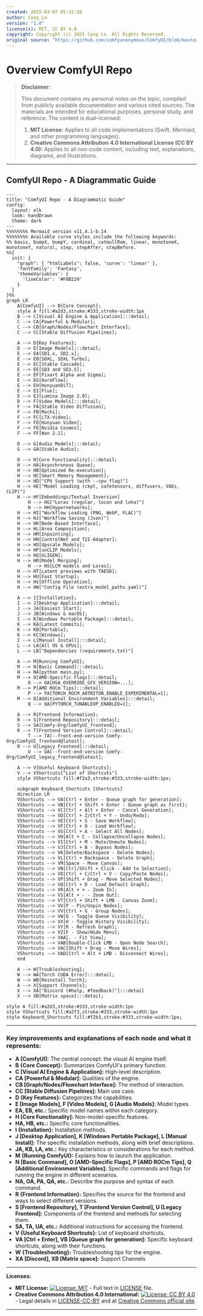 ```yaml
---
created: 2025-03-07 05:31:26
author: Cong Le
version: "1.0"
license(s): MIT, CC BY 4.0
copyright: Copyright (c) 2025 Cong Le. All Rights Reserved.
original source: "https://github.com/comfyanonymous/ComfyUI/blob/master/README.md"
---
```




# Overview ComfyUI Repo
> **Disclaimer:**
>
> This document contains my personal notes on the topic,
> compiled from publicly available documentation and various cited sources.
> The materials are intended for educational purposes, personal study, and reference.
> The content is dual-licensed:
> 1. **MIT License:** Applies to all code implementations (Swift, Mermaid, and other programming languages).
> 2. **Creative Commons Attribution 4.0 International License (CC BY 4.0):** Applies to all non-code content, including text, explanations, diagrams, and illustrations.
---


## ComfyUI Repo - A Diagrammatic Guide


```mermaid
---
title: "ComfyUI Repo - A Diagrammatic Guide"
config:
  layout: elk
  look: handDrawn
  theme: dark
---
%%%%%%%% Mermaid version v11.4.1-b.14
%%%%%%%% Available curve styles include the following keywords:
%% basis, bumpX, bumpY, cardinal, catmullRom, linear, monotoneX, monotoneY, natural, step, stepAfter, stepBefore.
%%{
  init: {
    "graph": { "htmlLabels": false, 'curve': 'linear' },
    'fontFamily': 'Fantasy',
    'themeVariables': {
      'lineColor': '#F8B229'
    }
  }
}%%
graph LR
    A[ComfyUI] --> B{Core Concept};
    style A fill:#a2d3,stroke:#333,stroke-width:1px
    B --> C[Visual AI Engine & Application]:::detail;
    C --> CA[Powerful & Modular];
    C --> CB[Graph/Nodes/Flowchart Interface];
    C --> CC[Stable Diffusion Pipelines];

    A --> D{Key Features};
    D --> E[Image Models]:::detail;
    E --> EA[SD1.x, SD2.x];
    E --> EB[SDXL, SDXL Turbo];
    E --> EC[Stable Cascade];
    E --> EE[SD3 and SD3.5];
    E --> EF[Pixart Alpha and Sigma];
    E --> EG[AuraFlow];
    E --> EH[HunyuanDiT];
    E --> EI[Flux];
    E --> EJ[Lumina Image 2.0];
    D --> F[Video Models]:::detail;
    F --> FA[Stable Video Diffusion];
    F --> FB[Mochi];
    F --> FC[LTX-Video];
    F --> FD[Hunyuan Video];
    F --> FE[Nvidia Cosmos];
    F --> FF[Wan 2.1];

    D --> G[Audio Models]:::detail;
    G --> GA[Stable Audio];

    D --> H[Core Functionality]:::detail;
    H --> HA[Asynchronous Queue];
    H --> HB[Optimized Re-execution];
    H --> HC[Smart Memory Management];
    H --> HD["CPU Support (with --cpu flag)"]
    H --> HE["Model Loading (ckpt, safetensors, diffusers, VAEs, CLIP)"]
    H --> HF[Embeddings/Textual Inversion]
        H --> HG["Loras (regular, locon and loha)"]
        H --> HH[Hypernetworks];
    H --> HI["Workflow Loading (PNG, WebP, FLAC)"]
    H --> HJ["Workflow Saving (Json)"]
    H --> HK[Node-Based Interface];
    H --> HL[Area Composition];
    H --> HM[Inpainting];
    H --> HN[ControlNet and T2I-Adapter];
    H --> HO[Upscale Models];
    H --> HP[unCLIP Models];
    H --> HQ[GLIGEN];
    H --> HR[Model Merging];
        H --> HS[LCM models and Loras];
    H --> HT[Latent previews with TAESD];
    H --> HU[Fast Startup];
    H --> HV[Offline Operation];
    H --> HW["Config File (extra_model_paths.yaml)"]

    A --> I{Installation};
    I --> J[Desktop Application]:::detail;
    J --> JA[Easiest Start];
    J --> JB[Windows & macOS];
    I --> K[Windows Portable Package]:::detail;
    K --> KA[Latest Commits];
    K --> KB[Portable];
    K --> KC[Windows];
    I --> L[Manual Install]:::detail;
    L --> LA[All OS & GPUs];
    L --> LB["Dependencies (requirements.txt)"]

    A --> M{Running ComfyUI};
    M --> N[Basic Command]:::detail;
    N --> NA[python main.py];
    M --> O[AMD-Specific Flags]:::detail;
        O --> OA[HSA_OVERRIDE_GFX_VERSION=...];
    M --> P[AMD ROCm Tips]:::detail;
        P --> PA[TORCH_ROCM_AOTRITON_ENABLE_EXPERIMENTAL=1];
    M --> Q[Additional Environment Variables]:::detail;
        Q --> QA[PYTORCH_TUNABLEOP_ENABLED=1];

    A --> R{Frontend Information};
    R --> S[Frontend Repository]:::detail;
    S --> SA[Comfy-Org/ComfyUI_frontend];
    R --> T[Frontend Version Control]:::detail;
        T --> TA[--front-end-version Comfy-Org/ComfyUI_frontend@latest];
    R --> U[Legacy Frontend]:::detail;
        U --> UA[--front-end-version Comfy-Org/ComfyUI_legacy_frontend@latest];

    A --> V{Useful Keyboard Shortcuts};
    V --> VShortcuts["List of Shortcuts"]
    style VShortcuts fill:#f2a3,stroke:#333,stroke-width:1px;

    subgraph Keyboard_Shortcuts [Shortcuts]
    direction LR
    VShortcuts --> VA[Ctrl + Enter - Queue graph for generation];
    VShortcuts --> VB[Ctrl + Shift + Enter - Queue graph as first];
    VShortcuts --> VC[Ctrl + Alt + Enter - Cancel Generation];
    VShortcuts --> VD[Ctrl + Z/Ctrl + Y - Undo/Redo];
    VShortcuts --> VE[Ctrl + S - Save Workflow];
    VShortcuts --> VF[Ctrl + O - Load Workflow];
    VShortcuts --> VG[Ctrl + A - Select All Nodes];
    VShortcuts --> VH[Alt + C - Collapse/Uncollapse Nodes];
    VShortcuts --> VI[Ctrl + M - Mute/Unmute Nodes];
    VShortcuts --> VJ[Ctrl + B - Bypass Nodes];
    VShortcuts --> VK[Delete/Backspace - Delete Nodes];
    VShortcuts --> VL[Ctrl + Backspace - Delete Graph];
    VShortcuts --> VM[Space - Move Canvas];
    VShortcuts --> VN[Ctrl/Shift + Click - Add to Selection];
    VShortcuts --> VO[Ctrl + C/Ctrl + V - Copy/Paste Nodes];
    VShortcuts --> VP[Shift + Drag - Move Selected Nodes];
    VShortcuts --> VQ[Ctrl + D - Load Default Graph];
    VShortcuts --> VR[Alt + + - Zoom In];
    VShortcuts --> VS[Alt + - - Zoom Out];
    VShortcuts --> VT[Ctrl + Shift + LMB - Canvas Zoom];
    VShortcuts --> VU[P - Pin/Unpin Nodes];
    VShortcuts --> VV[Ctrl + G - Group Nodes];
    VShortcuts --> VW[Q - Toggle Queue Visibility];
    VShortcuts --> VX[H - Toggle History Visibility];
    VShortcuts --> VY[R - Refresh Graph];
    VShortcuts --> VZ[F - Show/Hide Menu];
    VShortcuts --> VAA[. - Fit View];
    VShortcuts --> VAB[Double-Click LMB - Open Node Search];
    VShortcuts --> VAC[Shift + Drag - Move Wires];
    VShortcuts --> VAD[Ctrl + Alt + LMB - Disconnect Wires];
    end

    A --> W{Troubleshooting};
    W --> WA[Torch CUDA Error]:::detail;
    W --> WB[Reinstall Torch];
    A --> X{Support Channels};
    X --> XA["Discord (#help, #feedback)"]:::detail
    X --> XB[Matrix space]:::detail;

style A fill:#a2d3,stroke:#333,stroke-width:1px
style VShortcuts fill:#a2f3,stroke:#333,stroke-width:1px
style Keyboard_Shortcuts fill:#f2b3,stroke:#333,stroke-width:1px;

```

----


### Key improvements and explanations of each node and what it represents:

*   **A \[ComfyUI]:** The central concept: the visual AI engine itself.
*   **B {Core Concept}:** Summarizes ComfyUI's primary function.
*   **C \[Visual AI Engine & Application]:** High-level description.
*   **CA \[Powerful & Modular]:** Qualities of the engine.
*   **CB \[Graph/Nodes/Flowchart Interface]:** The method of interaction.
*   **CC \[Stable Diffusion Pipelines]:** Main use case.
*   **D {Key Features}:** Categorizes the capabilities.
*   **E \[Image Models], F \[Video Models], G \[Audio Models]:** Model types.
*   **EA, EB, etc.:** Specific model names within each category.
*   **H \[Core Functionality]:** Non-model-specific features.
*   **HA, HB, etc.:** Specific core functionalities.
*   **I {Installation}:** Installation methods.
*   **J \[Desktop Application], K \[Windows Portable Package], L \[Manual Install]:** The specific installation methods, along with brief descriptions.
*   **JA, KB, LA, etc.:** Key characteristics or considerations for each method.
*   **M {Running ComfyUI}:** Explains how to launch the application.
*   **N \[Basic Command], O \[AMD-Specific Flags], P \[AMD ROCm Tips], Q \[Additional Environment Variables]:** Specific commands and flags for running the engine in different scenarios.
*   **NA, OA, PA, QA, etc.:** Describe the purpose and syntax of each command.
*   **R {Frontend Information}:** Specifies the source for the frontend and ways to select different versions.
*   **S \[Frontend Repository], T \[Frontend Version Control], U \[Legacy Frontend]:** Components of the frontend and methods for selecting them.
*   **SA, TA, UA, etc.:** Additional instructions for accessing the frontend.
*   **V {Useful Keyboard Shortcuts}:** List of keyboard shortcuts.
*   **VA \[Ctrl + Enter], VB \[Queue graph for generation]:** Specific keyboard shortcuts, along with their functions.
*   **W {Troubleshooting}:** Troubleshooting tips for the engine.
*   **XA \[Discord], XB \[Matrix space]:** Support Channels



---
**Licenses:**

- **MIT License:**  [![License: MIT](https://img.shields.io/badge/License-MIT-yellow.svg)](LICENSE) - Full text in [LICENSE](LICENSE) file.
- **Creative Commons Attribution 4.0 International:** [![License: CC BY 4.0](https://licensebuttons.net/l/by/4.0/88x31.png)](LICENSE-CC-BY) - Legal details in [LICENSE-CC-BY](LICENSE-CC-BY) and at [Creative Commons official site](http://creativecommons.org/licenses/by/4.0/).

---
